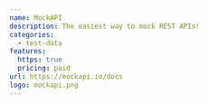 ```yaml
---
name: MockAPI
description: The easiest way to mock REST APIs!
categories:
  - test-data
features:
  https: true
  pricing: paid
url: https://mockapi.io/docs
logo: mockapi.png
---
```

